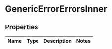 

# GenericErrorErrorsInner


## Properties

| Name | Type | Description | Notes |
|------------ | ------------- | ------------- | -------------|



